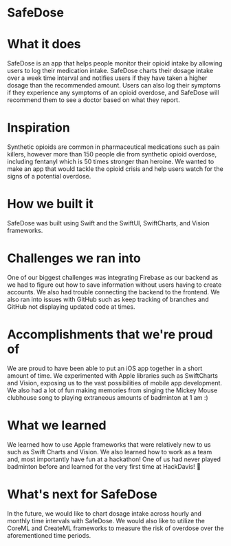 # SafeDose

# What it does
SafeDose is an app that helps people monitor their opioid intake by allowing users to log their medication intake. SafeDose charts their dosage intake over a week time interval and notifies users if they have taken a higher dosage than the recommended amount. Users can also log their symptoms if they experience any symptoms of an opioid overdose, and SafeDose will recommend them to see a doctor based on what they report.

# Inspiration
Synthetic opioids are common in pharmaceutical medications such as pain killers, however more than 150 people die from synthetic opioid overdose, including fentanyl which is 50 times stronger than heroine. We wanted to make an app that would tackle the opioid crisis and help users watch for the signs of a potential overdose.

# How we built it
SafeDose was built using Swift and the SwiftUI, SwiftCharts, and Vision frameworks.

# Challenges we ran into
One of our biggest challenges was integrating Firebase as our backend as we had to figure out how to save information without users having to create accounts. We also had trouble connecting the backend to the frontend. We also ran into issues with GitHub such as keep tracking of branches and GitHub not displaying updated code at times.

# Accomplishments that we're proud of
We are proud to have been able to put an iOS app together in a short amount of time. We experimented with Apple libraries such as SwiftCharts and Vision, exposing us to the vast possibilities of mobile app development. We also had a lot of fun making memories from singing the Mickey Mouse clubhouse song to playing extraneous amounts of badminton at 1 am :)

# What we learned
We learned how to use Apple frameworks that were relatively new to us such as Swift Charts and Vision. We also learned how to work as a team and, most importantly have fun at a hackathon! One of us had never played badminton before and learned for the very first time at HackDavis! 🥳

# What's next for SafeDose
In the future, we would like to chart dosage intake across hourly and monthly time intervals with SafeDose. We would also like to utilize the CoreML and CreateML frameworks to measure the risk of overdose over the aforementioned time periods.
